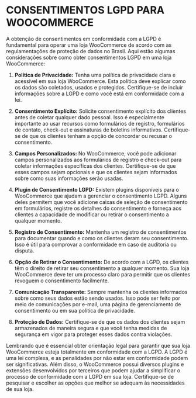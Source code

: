 # CONSENTIMENTOS LGPD PARA WOOCOMMERCE
A obtenção de consentimentos em conformidade com a LGPD é fundamental para operar uma loja WooCommerce de acordo com as regulamentações de proteção de dados no Brasil. Aqui estão algumas considerações sobre como obter consentimentos LGPD em uma loja WooCommerce:

1. **Política de Privacidade:** Tenha uma política de privacidade clara e acessível em sua loja WooCommerce. Esta política deve explicar como os dados são coletados, usados e protegidos. Certifique-se de incluir informações sobre a LGPD e como você está em conformidade com a lei.

2. **Consentimento Explícito:** Solicite consentimento explícito dos clientes antes de coletar qualquer dado pessoal. Isso é especialmente importante ao usar recursos como formulários de registro, formulários de contato, check-out e assinaturas de boletins informativos. Certifique-se de que os clientes tenham a opção de concordar ou recusar o consentimento.

3. **Campos Personalizados:** No WooCommerce, você pode adicionar campos personalizados aos formulários de registro e check-out para coletar informações específicas dos clientes. Certifique-se de que esses campos sejam opcionais e que os clientes sejam informados sobre como suas informações serão usadas.

4. **Plugin de Consentimento LGPD:** Existem plugins disponíveis para o WooCommerce que ajudam a gerenciar o consentimento LGPD. Alguns deles permitem que você adicione caixas de seleção de consentimento em formulários, registre os detalhes do consentimento e forneça aos clientes a capacidade de modificar ou retirar o consentimento a qualquer momento.

5. **Registro de Consentimento:** Mantenha um registro de consentimentos para documentar quando e como os clientes deram seu consentimento. Isso é útil para comprovar a conformidade em caso de auditoria ou disputa.

6. **Opção de Retirar o Consentimento:** De acordo com a LGPD, os clientes têm o direito de retirar seu consentimento a qualquer momento. Sua loja WooCommerce deve ter um processo claro para permitir que os clientes revoguem o consentimento facilmente.

7. **Comunicação Transparente:** Sempre mantenha os clientes informados sobre como seus dados estão sendo usados. Isso pode ser feito por meio de comunicações por e-mail, uma página de gerenciamento de consentimento ou em sua política de privacidade.

8. **Proteção de Dados:** Certifique-se de que os dados dos clientes sejam armazenados de maneira segura e que você tenha medidas de segurança em vigor para proteger esses dados contra violações.

Lembrando que é essencial obter orientação legal para garantir que sua loja WooCommerce esteja totalmente em conformidade com a LGPD. A LGPD é uma lei complexa, e as penalidades por não estar em conformidade podem ser significativas. Além disso, o WooCommerce possui diversos plugins e extensões desenvolvidos por terceiros que podem ajudar a simplificar o processo de conformidade com a LGPD em sua loja. Certifique-se de pesquisar e escolher as opções que melhor se adequam às necessidades de sua loja.
